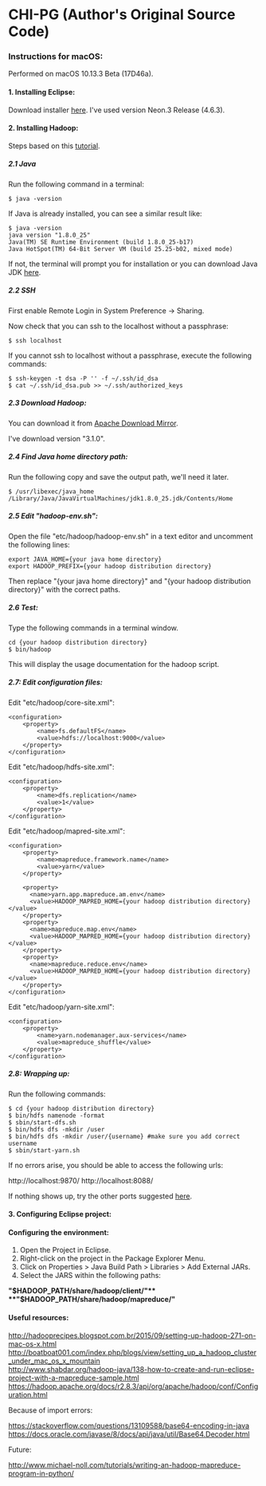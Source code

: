 # CHI-PG (Author's Original Source Code)

### Instructions for macOS:

Performed on macOS 10.13.3 Beta (17D46a).

#### 1. Installing Eclipse:

Download installer [here](https://www.eclipse.org/downloads/). I've used version Neon.3 Release (4.6.3).

#### 2. Installing Hadoop:

Steps based on this [tutorial](http://hadooprecipes.blogspot.com.br/2015/09/setting-up-hadoop-271-on-mac-os-x.html).

##### 2.1 Java

Run the following command in a terminal:

```
$ java -version
```

If Java is already installed, you can see a similar result like:

```
$ java -version
java version "1.8.0_25"
Java(TM) SE Runtime Environment (build 1.8.0_25-b17)
Java HotSpot(TM) 64-Bit Server VM (build 25.25-b02, mixed mode)
```

If not, the terminal will prompt you for installation or you can download Java JDK [here](http://www.oracle.com/technetwork/java/javase/downloads/index.html).

##### 2.2 SSH

First enable Remote Login in System Preference -> Sharing.

Now check that you can ssh to the localhost without a passphrase:

```
$ ssh localhost
```

If you cannot ssh to localhost without a passphrase, execute the following commands:

```
$ ssh-keygen -t dsa -P '' -f ~/.ssh/id_dsa
$ cat ~/.ssh/id_dsa.pub >> ~/.ssh/authorized_keys
```

##### 2.3 Download Hadoop:

You can download it from [Apache Download Mirror](http://www.apache.org/dyn/closer.cgi/hadoop/common/).

I've download version "3.1.0".

##### 2.4 Find Java home directory path:

Run the following copy and save the output path, we'll need it later.

```
$ /usr/libexec/java_home
/Library/Java/JavaVirtualMachines/jdk1.8.0_25.jdk/Contents/Home
```

##### 2.5 Edit "hadoop-env.sh":

Open the file "etc/hadoop/hadoop-env.sh" in a text editor and uncomment the following lines:

```
export JAVA_HOME={your java home directory}
export HADOOP_PREFIX={your hadoop distribution directory}
```

Then replace "{your java home directory}" and "{your hadoop distribution directory}" with the correct paths.

##### 2.6 Test:

Type the following commands in a terminal window.

```
cd {your hadoop distribution directory}
$ bin/hadoop
```

This will display the usage documentation for the hadoop script.

##### 2.7: Edit configuration files:

Edit "etc/hadoop/core-site.xml":

```
<configuration>
    <property>
        <name>fs.defaultFS</name>
        <value>hdfs://localhost:9000</value>
    </property>
</configuration>
```

Edit "etc/hadoop/hdfs-site.xml":

```
<configuration>
    <property>
        <name>dfs.replication</name>
        <value>1</value>
    </property>
</configuration>
```

Edit "etc/hadoop/mapred-site.xml":

```
<configuration>
    <property>
        <name>mapreduce.framework.name</name>
        <value>yarn</value>
    </property>

    <property>
      <name>yarn.app.mapreduce.am.env</name>
      <value>HADOOP_MAPRED_HOME={your hadoop distribution directory}</value>
    </property>
    <property>
      <name>mapreduce.map.env</name>
      <value>HADOOP_MAPRED_HOME={your hadoop distribution directory}</value>
    </property>
    <property>
      <name>mapreduce.reduce.env</name>
      <value>HADOOP_MAPRED_HOME={your hadoop distribution directory}</value>
    </property>
</configuration>
```

Edit "etc/hadoop/yarn-site.xml":

```
<configuration>
    <property>
        <name>yarn.nodemanager.aux-services</name>
        <value>mapreduce_shuffle</value>
    </property>
</configuration>
```

##### 2.8: Wrapping up:

Run the following commands:

```
$ cd {your hadoop distribution directory}
$ bin/hdfs namenode -format
$ sbin/start-dfs.sh
$ bin/hdfs dfs -mkdir /user
$ bin/hdfs dfs -mkdir /user/{username} #make sure you add correct username
$ sbin/start-yarn.sh
```

If no errors arise, you should be able to access the following urls:

http://localhost:9870/
http://localhost:8088/

If nothing shows up, try the other ports suggested [here](https://stackoverflow.com/questions/19641326/http-localhost50070-does-not-work-hadoop).

#### 3. Configuring Eclipse project:



#### Configuring the environment:

1. Open the Project in Eclipse.
2. Right-click on the project in the Package Explorer Menu.
3. Click on Properties > Java Build Path > Libraries > Add External JARs.
4. Select the JARS within the following paths:

**"$HADOOP_PATH/share/hadoop/client/"**  
**"$HADOOP_PATH/share/hadoop/mapreduce/"**

#### Useful resources:

http://hadooprecipes.blogspot.com.br/2015/09/setting-up-hadoop-271-on-mac-os-x.html  
http://boatboat001.com/index.php/blogs/view/setting_up_a_hadoop_cluster_under_mac_os_x_mountain  
http://www.shabdar.org/hadoop-java/138-how-to-create-and-run-eclipse-project-with-a-mapreduce-sample.html  
https://hadoop.apache.org/docs/r2.8.3/api/org/apache/hadoop/conf/Configuration.html  

Because of import errors:

https://stackoverflow.com/questions/13109588/base64-encoding-in-java  
https://docs.oracle.com/javase/8/docs/api/java/util/Base64.Decoder.html  

Future:  

http://www.michael-noll.com/tutorials/writing-an-hadoop-mapreduce-program-in-python/

